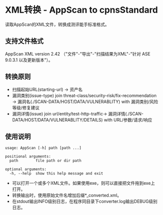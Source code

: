 # XML转换 - AppScan to cpnsStandard

读取AppScan的XML文件，转换成测评能手标准格式。

## 支持文件格式

AppScan XML version 2.42 （"文件"-"导出"-"扫描结果为XML"-"针对 ASE 9.0.3.1 以及更新版本"）。

## 转换原则

- 扫描起始URL(starting-url) -> 资产名
- 漏洞类别(issue-type) join threat-class/security-risk/fix-recommendation -> 漏洞名(./SCAN-DATA/HOST/DATA/VULNERABLITY) with 漏洞类别/风险等级/修复建议
- 漏洞详情(issue) join url/entity/test-http-traffic-> 漏洞详情(./SCAN-DATA/HOST/DATA/VULNERABLITY/DETAILS) with URL/参数/请求/响应

## 使用说明

``` 
usage: AppScan [-h] path [path ...]

positional arguments:
  path        file path or dir path

optional arguments:
  -h, --help  show this help message and exit
```

- 可以打开一个或多个XML文件。如果使用exe，则可以直接把文件拖到exe上打开。
- 转换输出时，使用原始文件名增加后缀*_converted.xml。
- 在stdout输出INFO级别日志，在程序同目录下converter.log输出DEBUG级别日志。